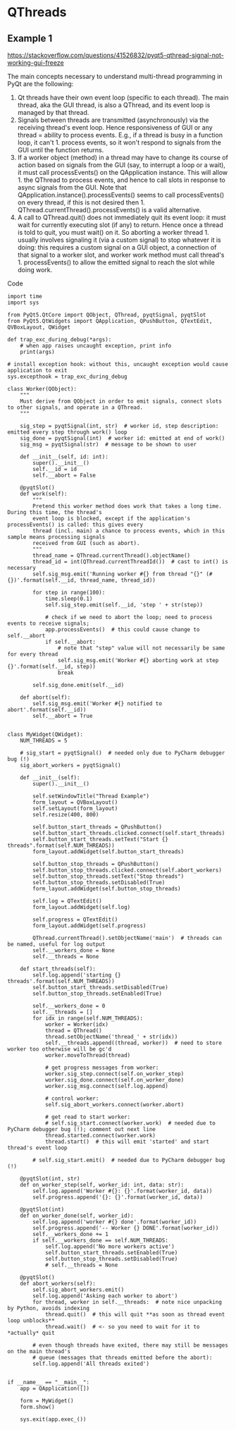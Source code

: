 
# QThreads

## Example 1

https://stackoverflow.com/questions/41526832/pyqt5-qthread-signal-not-working-gui-freeze

The main concepts necessary to understand multi-thread programming in PyQt are the following:

1. Qt threads have their own event loop (specific to each thread). The main thread, aka the GUI thread, is also a QThread, and its event loop is managed by that thread.
1. Signals between threads are transmitted (asynchronously) via the receiving thread's event loop. Hence responsiveness of GUI or any thread = ability to process events. E.g., if a thread is busy in a function loop, it can't 1. process events, so it won't respond to signals from the GUI until the function returns.
1. If a worker object (method) in a thread may have to change its course of action based on signals from the GUI (say, to interrupt a loop or a wait), it must call processEvents() on the QApplication instance. This will allow 1. the QThread to process events, and hence to call slots in response to async signals from the GUI. Note that QApplication.instance().processEvents() seems to call processEvents() on every thread, if this is not desired then 1. QThread.currentThread().processEvents() is a valid alternative.
1. A call to QThread.quit() does not immediately quit its event loop: it must wait for currently executing slot (if any) to return. Hence once a thread is told to quit, you must wait() on it. So aborting a worker thread 1. usually involves signaling it (via a custom signal) to stop whatever it is doing: this requires a custom signal on a GUI object, a connection of that signal to a worker slot, and worker work method must call thread's 1. processEvents() to allow the emitted signal to reach the slot while doing work.

Code 

    import time
    import sys

    from PyQt5.QtCore import QObject, QThread, pyqtSignal, pyqtSlot
    from PyQt5.QtWidgets import QApplication, QPushButton, QTextEdit, QVBoxLayout, QWidget

    def trap_exc_during_debug(*args):
        # when app raises uncaught exception, print info
        print(args)

    # install exception hook: without this, uncaught exception would cause application to exit
    sys.excepthook = trap_exc_during_debug

    class Worker(QObject):
        """
        Must derive from QObject in order to emit signals, connect slots to other signals, and operate in a QThread.
        """

        sig_step = pyqtSignal(int, str)  # worker id, step description: emitted every step through work() loop
        sig_done = pyqtSignal(int)  # worker id: emitted at end of work()
        sig_msg = pyqtSignal(str)  # message to be shown to user

        def __init__(self, id: int):
            super().__init__()
            self.__id = id
            self.__abort = False

        @pyqtSlot()
        def work(self):
            """
            Pretend this worker method does work that takes a long time. During this time, the thread's
            event loop is blocked, except if the application's processEvents() is called: this gives every
            thread (incl. main) a chance to process events, which in this sample means processing signals
            received from GUI (such as abort).
            """
            thread_name = QThread.currentThread().objectName()
            thread_id = int(QThread.currentThreadId())  # cast to int() is necessary
            self.sig_msg.emit('Running worker #{} from thread "{}" (#{})'.format(self.__id, thread_name, thread_id))

            for step in range(100):
                time.sleep(0.1)
                self.sig_step.emit(self.__id, 'step ' + str(step))

                # check if we need to abort the loop; need to process events to receive signals;
                app.processEvents()  # this could cause change to self.__abort
                if self.__abort:
                    # note that "step" value will not necessarily be same for every thread
                    self.sig_msg.emit('Worker #{} aborting work at step {}'.format(self.__id, step))
                    break

            self.sig_done.emit(self.__id)

        def abort(self):
            self.sig_msg.emit('Worker #{} notified to abort'.format(self.__id))
            self.__abort = True


    class MyWidget(QWidget):
        NUM_THREADS = 5

        # sig_start = pyqtSignal()  # needed only due to PyCharm debugger bug (!)
        sig_abort_workers = pyqtSignal()

        def __init__(self):
            super().__init__()

            self.setWindowTitle("Thread Example")
            form_layout = QVBoxLayout()
            self.setLayout(form_layout)
            self.resize(400, 800)

            self.button_start_threads = QPushButton()
            self.button_start_threads.clicked.connect(self.start_threads)
            self.button_start_threads.setText("Start {} threads".format(self.NUM_THREADS))
            form_layout.addWidget(self.button_start_threads)

            self.button_stop_threads = QPushButton()
            self.button_stop_threads.clicked.connect(self.abort_workers)
            self.button_stop_threads.setText("Stop threads")
            self.button_stop_threads.setDisabled(True)
            form_layout.addWidget(self.button_stop_threads)

            self.log = QTextEdit()
            form_layout.addWidget(self.log)

            self.progress = QTextEdit()
            form_layout.addWidget(self.progress)

            QThread.currentThread().setObjectName('main')  # threads can be named, useful for log output
            self.__workers_done = None
            self.__threads = None

        def start_threads(self):
            self.log.append('starting {} threads'.format(self.NUM_THREADS))
            self.button_start_threads.setDisabled(True)
            self.button_stop_threads.setEnabled(True)

            self.__workers_done = 0
            self.__threads = []
            for idx in range(self.NUM_THREADS):
                worker = Worker(idx)
                thread = QThread()
                thread.setObjectName('thread_' + str(idx))
                self.__threads.append((thread, worker))  # need to store worker too otherwise will be gc'd
                worker.moveToThread(thread)

                # get progress messages from worker:
                worker.sig_step.connect(self.on_worker_step)
                worker.sig_done.connect(self.on_worker_done)
                worker.sig_msg.connect(self.log.append)

                # control worker:
                self.sig_abort_workers.connect(worker.abort)

                # get read to start worker:
                # self.sig_start.connect(worker.work)  # needed due to PyCharm debugger bug (!); comment out next line
                thread.started.connect(worker.work)
                thread.start()  # this will emit 'started' and start thread's event loop

            # self.sig_start.emit()  # needed due to PyCharm debugger bug (!)

        @pyqtSlot(int, str)
        def on_worker_step(self, worker_id: int, data: str):
            self.log.append('Worker #{}: {}'.format(worker_id, data))
            self.progress.append('{}: {}'.format(worker_id, data))

        @pyqtSlot(int)
        def on_worker_done(self, worker_id):
            self.log.append('worker #{} done'.format(worker_id))
            self.progress.append('-- Worker {} DONE'.format(worker_id))
            self.__workers_done += 1
            if self.__workers_done == self.NUM_THREADS:
                self.log.append('No more workers active')
                self.button_start_threads.setEnabled(True)
                self.button_stop_threads.setDisabled(True)
                # self.__threads = None

        @pyqtSlot()
        def abort_workers(self):
            self.sig_abort_workers.emit()
            self.log.append('Asking each worker to abort')
            for thread, worker in self.__threads:  # note nice unpacking by Python, avoids indexing
                thread.quit()  # this will quit **as soon as thread event loop unblocks**
                thread.wait()  # <- so you need to wait for it to *actually* quit

            # even though threads have exited, there may still be messages on the main thread's
            # queue (messages that threads emitted before the abort):
            self.log.append('All threads exited')


    if __name__ == "__main__":
        app = QApplication([])

        form = MyWidget()
        form.show()

        sys.exit(app.exec_())
        

